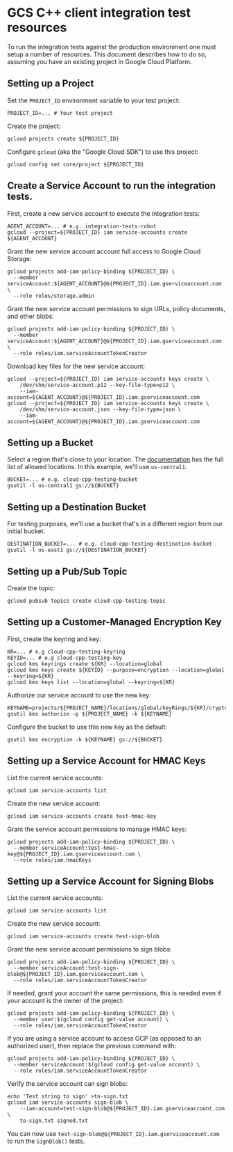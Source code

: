 # GCS C++ client integration test resources

To run the integration tests against the production environment one must setup
a number of resources. This document describes how to do so, assuming you have
an existing project in Google Cloud Platform.

## Setting up a Project

Set the `PROJECT_ID` environment variable to your test project:

```console
PROJECT_ID=... # Your test project
```

Create the project:

```console
gcloud projects create ${PROJECT_ID}
```

Configure `gcloud` (aka the "Google Cloud SDK") to use this project:

```console
gcloud config set core/project ${PROJECT_ID}
```

## Create a Service Account to run the integration tests.

First, create a new service account to execute the integration tests:

```console
AGENT_ACCOUNT=... # e.g. integration-tests-robot
gcloud --project=${PROJECT_ID} iam service-accounts create ${AGENT_ACCOUNT}
```

Grant the new service account account full access to Google Cloud Storage:

```
gcloud projects add-iam-policy-binding ${PROJECT_ID} \
  --member serviceAccount:${AGENT_ACCOUNT}@${PROJECT_ID}.iam.gserviceaccount.com \
  --role roles/storage.admin
```

Grant the new service account permissions to sign URLs, policy documents, and
other blobs:

```
gcloud projects add-iam-policy-binding ${PROJECT_ID} \
  --member serviceAccount:${AGENT_ACCOUNT}@${PROJECT_ID}.iam.gserviceaccount.com \
  --role roles/iam.serviceAccountTokenCreator
```

Download key files for the new service account:

```console
gcloud --project=${PROJECT_ID} iam service-accounts keys create \
    /dev/shm/service-account.p12 --key-file-type=p12 \
    --iam-account=${AGENT_ACCOUNT}@${PROJECT_ID}.iam.gserviceaccount.com
gcloud --project=${PROJECT_ID} iam service-accounts keys create \
    /dev/shm/service-account.json --key-file-type=json \
    --iam-account=${AGENT_ACCOUNT}@${PROJECT_ID}.iam.gserviceaccount.com
```

## Setting up a Bucket

Select a region that's close to your location. The
[documentation](https://cloud.google.com/storage/docs/locations) has the full
list of allowed locations. In this example, we'll use `us-central1`.

```console
BUCKET=... # e.g. cloud-cpp-testing-bucket
gsutil -l us-central1 gs://${BUCKET}
```

## Setting up a Destination Bucket

For testing purposes, we'll use a bucket that's in a different region from our
initial bucket.

```console
DESTINATION_BUCKET=... # e.g. cloud-cpp-testing-destination-bucket
gsutil -l us-east1 gs://${DESTINATION_BUCKET}
```

## Setting up a Pub/Sub Topic

Create the topic:

```console
gcloud pubsub topics create cloud-cpp-testing-topic
```

## Setting up a Customer-Managed Encryption Key

First, create the keyring and key:

```
KR=... # e.g cloud-cpp-testing-keyring
KEYID=... # e.g cloud-cpp-testing-key
gcloud kms keyrings create ${KR} --location=global
gcloud kms keys create ${KEYID} --purpose=encryption --location=global --keyring=${KR}
gcloud kms keys list --location=global --keyring=${KR}
```

Authorize our service account to use the new key:

```
KEYNAME=projects/${PROJECT_NAME}/locations/global/keyRings/${KR}/cryptoKeys/${KEYID}
gsutil kms authorize -p ${PROJECT_NAME} -k ${KEYNAME}
```

Configure the bucket to use this new key as the default:

```
gsutil kms encryption -k ${KEYNAME} gs://${BUCKET}
```

## Setting up a Service Account for HMAC Keys

List the current service accounts:

```console
gcloud iam service-accounts list
```

Create the new service account:

```console
gcloud iam service-accounts create test-hmac-key
```

Grant the service account permissions to manage HMAC keys:

```console
gcloud projects add-iam-policy-binding ${PROJECT_ID} \
  --member serviceAccount:test-hmac-key@${PROJECT_ID}.iam.gserviceaccount.com \
  --role roles/iam.hmacKeys
```

## Setting up a Service Account for Signing Blobs

List the current service accounts:

```console
gcloud iam service-accounts list
```

Create the new service account:

```console
gcloud iam service-accounts create test-sign-blob
```

Grant the new service account permissions to sign blobs:

```console
gcloud projects add-iam-policy-binding ${PROJECT_ID} \
  --member serviceAccount:test-sign-blob@${PROJECT_ID}.iam.gserviceaccount.com \
  --role roles/iam.serviceAccountTokenCreator
```

If needed, grant your account the same permissions, this is needed even if your
account is the owner of the project:

```console
gcloud projects add-iam-policy-binding ${PROJECT_ID} \
  --member user:$(gcloud config get-value account) \
  --role roles/iam.serviceAccountTokenCreator
```

If you are using a service account to access GCP (as opposed to an authorized
user), then replace the previous command with:

```console
gcloud projects add-iam-policy-binding ${PROJECT_ID} \
  --member serviceAccount:$(gcloud config get-value account) \
  --role roles/iam.serviceAccountTokenCreator
```

Verify the service account can sign blobs:

```console
echo 'Test string to sign' >to-sign.txt
gcloud iam service-accounts sign-blob \
    --iam-account=test-sign-blob@${PROJECT_ID}.iam.gserviceaccount.com \
    to-sign.txt signed.txt
```

You can now use `test-sign-blob@${PROJECT_ID}.iam.gserviceaccount.com` to run
the `SignBlob()` tests.

